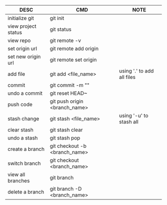 | DESC | CMD | NOTE |
| ------ | ------ | ------ |
| initialize git | git init | |
| view project status | git status | |
| view repo | git remote -v | |
| set origin url | git remote add origin <url> | |
| set new origin url | git remote set origin <url> | |
| add file | git add <file_name> | using '.' to add all files |
| commit | git commit -m "<message>" | |
| undo a commit | git reset HEAD~ | |
| push code | git push origin <branch_name> | |
| stash change | git stash <file_name> | using '-u' to stash all |
| clear stash | git stash clear | |
| undo a stash | git stash pop | |
| create a branch | git checkout -b <branch_name> | |
| switch branch | git checkout <branch_name> | |
| view all branches | git branch | |
| delete a branch | git branch -D <branch_name> | |
